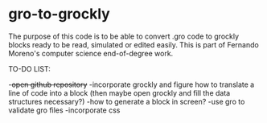# gro-to-grockly

The purpose of this code is to be able to convert .gro code to grockly blocks ready to be read, simulated or edited easily.
This is part of Fernando Moreno's computer science end-of-degree work.

TO-DO LIST:

-<s>open github repository</s>
-incorporate grockly and figure how to translate a line of code into a block
(then maybe open grockly and fill the data structures necessary?)
-how to generate a block in screen?
-use gro to validate gro files
-incorporate css 
